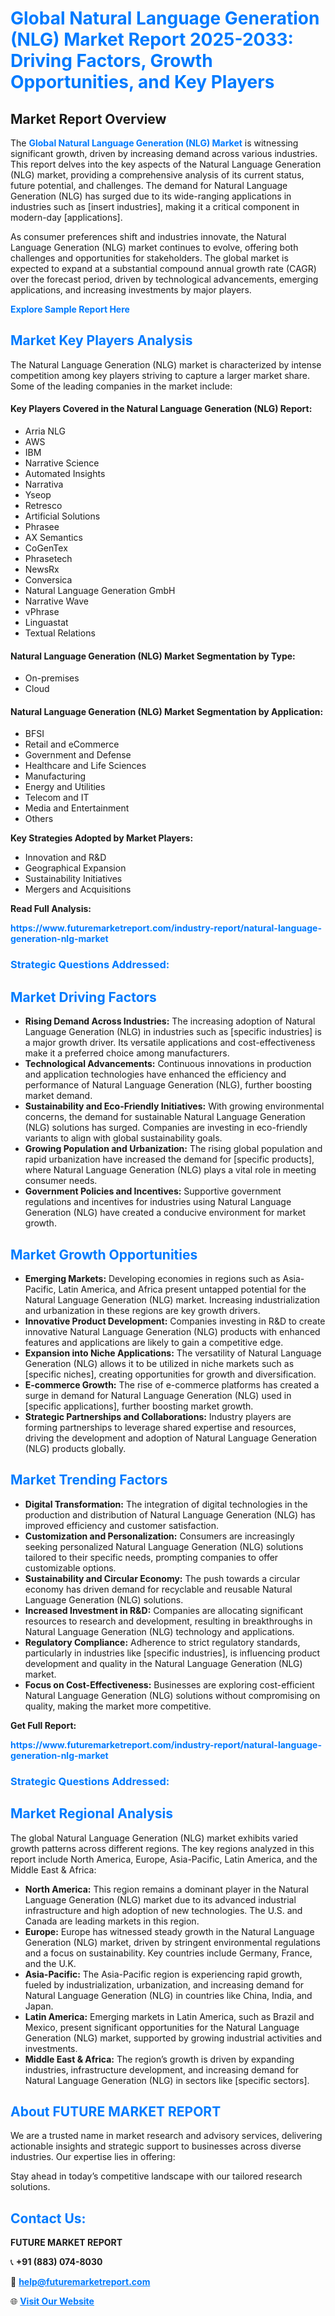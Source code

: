 <h1 style="color: #007BFF;">Global Natural Language Generation (NLG) Market Report 2025-2033: Driving Factors, Growth Opportunities, and Key Players</h1>

<section id="overview">
<h2>Market Report Overview</h2>
<p>The <a href="https://www.futuremarketreport.com/industry-report/natural-language-generation-nlg-market" style="color: #007BFF; text-decoration: none;"><strong>Global Natural Language Generation (NLG) Market</strong></a> is witnessing significant growth, driven by increasing demand across various industries. This report delves into the key aspects of the Natural Language Generation (NLG) market, providing a comprehensive analysis of its current status, future potential, and challenges. The demand for Natural Language Generation (NLG) has surged due to its wide-ranging applications in industries such as [insert industries], making it a critical component in modern-day [applications].</p>
<p>As consumer preferences shift and industries innovate, the Natural Language Generation (NLG) market continues to evolve, offering both challenges and opportunities for stakeholders. The global market is expected to expand at a substantial compound annual growth rate (CAGR) over the forecast period, driven by technological advancements, emerging applications, and increasing investments by major players.</p>
</section>

<section id="overview">
<p><a href="https://www.futuremarketreport.com/request-sample/reportId=57575" style="color: #007BFF; text-decoration: none;"><strong>Explore Sample Report Here</strong></a></p>
</section>

<section id="key-players">
<h2 style="color: #007BFF;">Market Key Players Analysis</h2>
<p>The Natural Language Generation (NLG) market is characterized by intense competition among key players striving to capture a larger market share. Some of the leading companies in the market include:</p>
<h4>Key Players Covered in the Natural Language Generation (NLG) Report:</h4>
<ul><li>Arria NLG</li><li>AWS</li><li>IBM</li><li>Narrative Science</li><li>Automated Insights</li><li>Narrativa</li><li>Yseop</li><li>Retresco</li><li>Artificial Solutions</li><li>Phrasee</li><li>AX Semantics</li><li>CoGenTex</li><li>Phrasetech</li><li>NewsRx</li><li>Conversica</li><li>Natural Language Generation GmbH</li><li>Narrative Wave</li><li>vPhrase</li><li>Linguastat</li><li>Textual Relations</li></ul>
<h4>Natural Language Generation (NLG) Market Segmentation by Type:</h4>
<ul><li>On-premises</li><li>Cloud</li></ul>

<h4>Natural Language Generation (NLG) Market Segmentation by Application:</h4>
<ul><li>BFSI</li><li>Retail and eCommerce</li><li>Government and Defense</li><li>Healthcare and Life Sciences</li><li>Manufacturing</li><li>Energy and Utilities</li><li>Telecom and IT</li><li>Media and Entertainment</li><li>Others</li></ul>
<p><strong>Key Strategies Adopted by Market Players:</strong></p>
<ul>
<li>Innovation and R&D</li>
<li>Geographical Expansion</li>
<li>Sustainability Initiatives</li>
<li>Mergers and Acquisitions</li>
</ul>
</section>

<section>
<p><strong>Read Full Analysis: </strong></p><a href="https://www.futuremarketreport.com/industry-report/natural-language-generation-nlg-market" style="color: #007BFF; text-decoration: none;"><strong>https://www.futuremarketreport.com/industry-report/natural-language-generation-nlg-market</strong></a>
<h3 style="color: #007BFF;">Strategic Questions Addressed:</h3>
</section>

<section id="driving-factors">
<h2 style="color: #007BFF;">Market Driving Factors</h2>
<ul>
<li><strong>Rising Demand Across Industries:</strong> The increasing adoption of Natural Language Generation (NLG) in industries such as [specific industries] is a major growth driver. Its versatile applications and cost-effectiveness make it a preferred choice among manufacturers.</li>
<li><strong>Technological Advancements:</strong> Continuous innovations in production and application technologies have enhanced the efficiency and performance of Natural Language Generation (NLG), further boosting market demand.</li>
<li><strong>Sustainability and Eco-Friendly Initiatives:</strong> With growing environmental concerns, the demand for sustainable Natural Language Generation (NLG) solutions has surged. Companies are investing in eco-friendly variants to align with global sustainability goals.</li>
<li><strong>Growing Population and Urbanization:</strong> The rising global population and rapid urbanization have increased the demand for [specific products], where Natural Language Generation (NLG) plays a vital role in meeting consumer needs.</li>
<li><strong>Government Policies and Incentives:</strong> Supportive government regulations and incentives for industries using Natural Language Generation (NLG) have created a conducive environment for market growth.</li>
</ul>
</section>

<section id="growth-opportunities">
<h2 style="color: #007BFF;">Market Growth Opportunities</h2>
<ul>
<li><strong>Emerging Markets:</strong> Developing economies in regions such as Asia-Pacific, Latin America, and Africa present untapped potential for the Natural Language Generation (NLG) market. Increasing industrialization and urbanization in these regions are key growth drivers.</li>
<li><strong>Innovative Product Development:</strong> Companies investing in R&D to create innovative Natural Language Generation (NLG) products with enhanced features and applications are likely to gain a competitive edge.</li>
<li><strong>Expansion into Niche Applications:</strong> The versatility of Natural Language Generation (NLG) allows it to be utilized in niche markets such as [specific niches], creating opportunities for growth and diversification.</li>
<li><strong>E-commerce Growth:</strong> The rise of e-commerce platforms has created a surge in demand for Natural Language Generation (NLG) used in [specific applications], further boosting market growth.</li>
<li><strong>Strategic Partnerships and Collaborations:</strong> Industry players are forming partnerships to leverage shared expertise and resources, driving the development and adoption of Natural Language Generation (NLG) products globally.</li>
</ul>
</section>

<section id="trending-factors">
<h2 style="color: #007BFF;">Market Trending Factors</h2>
<ul>
<li><strong>Digital Transformation:</strong> The integration of digital technologies in the production and distribution of Natural Language Generation (NLG) has improved efficiency and customer satisfaction.</li>
<li><strong>Customization and Personalization:</strong> Consumers are increasingly seeking personalized Natural Language Generation (NLG) solutions tailored to their specific needs, prompting companies to offer customizable options.</li>
<li><strong>Sustainability and Circular Economy:</strong> The push towards a circular economy has driven demand for recyclable and reusable Natural Language Generation (NLG) solutions.</li>
<li><strong>Increased Investment in R&D:</strong> Companies are allocating significant resources to research and development, resulting in breakthroughs in Natural Language Generation (NLG) technology and applications.</li>
<li><strong>Regulatory Compliance:</strong> Adherence to strict regulatory standards, particularly in industries like [specific industries], is influencing product development and quality in the Natural Language Generation (NLG) market.</li>
<li><strong>Focus on Cost-Effectiveness:</strong> Businesses are exploring cost-efficient Natural Language Generation (NLG) solutions without compromising on quality, making the market more competitive.</li>
</ul>
</section>

<section>
<p><strong>Get Full Report: </strong></p><a href="https://www.futuremarketreport.com/industry-report/natural-language-generation-nlg-market" style="color: #007BFF; text-decoration: none;"><strong>https://www.futuremarketreport.com/industry-report/natural-language-generation-nlg-market</strong></a>
<h3 style="color: #007BFF;">Strategic Questions Addressed:</h3>
</section>


<section id="regional-analysis">
<h2 style="color: #007BFF;">Market Regional Analysis</h2>
<p>The global Natural Language Generation (NLG) market exhibits varied growth patterns across different regions. The key regions analyzed in this report include North America, Europe, Asia-Pacific, Latin America, and the Middle East & Africa:</p>
<ul>
<li><strong>North America:</strong> This region remains a dominant player in the Natural Language Generation (NLG) market due to its advanced industrial infrastructure and high adoption of new technologies. The U.S. and Canada are leading markets in this region.</li>
<li><strong>Europe:</strong> Europe has witnessed steady growth in the Natural Language Generation (NLG) market, driven by stringent environmental regulations and a focus on sustainability. Key countries include Germany, France, and the U.K.</li>
<li><strong>Asia-Pacific:</strong> The Asia-Pacific region is experiencing rapid growth, fueled by industrialization, urbanization, and increasing demand for Natural Language Generation (NLG) in countries like China, India, and Japan.</li>
<li><strong>Latin America:</strong> Emerging markets in Latin America, such as Brazil and Mexico, present significant opportunities for the Natural Language Generation (NLG) market, supported by growing industrial activities and investments.</li>
<li><strong>Middle East & Africa:</strong> The region’s growth is driven by expanding industries, infrastructure development, and increasing demand for Natural Language Generation (NLG) in sectors like [specific sectors].</li>
</ul>
</section>

<footer>
<h2 style="color: #007BFF;">About FUTURE MARKET REPORT</h2>
<p>We are a trusted name in market research and advisory services, delivering actionable insights and strategic support to businesses across diverse industries. Our expertise lies in offering:</p>

<p>Stay ahead in today’s competitive landscape with our tailored research solutions.</p>

<h2 style="color: #007BFF;">Contact Us:</h2>
<p><strong>FUTURE MARKET REPORT</strong></p>
<p>📞 <strong>+91 (883) 074-8030</strong></p>
<p>📧 <strong><a href="mailto:help@futuremarketreport.com" style="color: #007BFF;">help@futuremarketreport.com</a></strong></p>
<p>🌐 <strong><a href="https://www.futuremarketreport.com/" style="color: #007BFF;">Visit Our Website</a></strong></p>
</footer>
